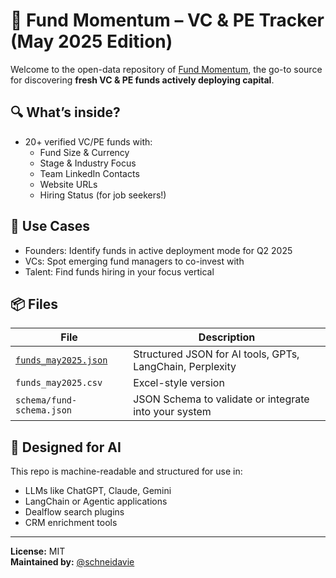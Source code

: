 # 🧠 Fund Momentum – VC & PE Tracker (May 2025 Edition)

Welcome to the open-data repository of [Fund Momentum](https://seedraisr.substack.com), the go-to source for discovering **fresh VC & PE funds actively deploying capital**.

## 🔍 What’s inside?

- 20+ verified VC/PE funds with:
  - Fund Size & Currency
  - Stage & Industry Focus
  - Team LinkedIn Contacts
  - Website URLs
  - Hiring Status (for job seekers!)

## 🚀 Use Cases

- Founders: Identify funds in active deployment mode for Q2 2025
- VCs: Spot emerging fund managers to co-invest with
- Talent: Find funds hiring in your focus vertical

## 📦 Files

| File | Description |
|------|-------------|
| [`funds_may2025.json`](./funds_may2025.json) | Structured JSON for AI tools, GPTs, LangChain, Perplexity |
| `funds_may2025.csv` | Excel-style version |
| `schema/fund-schema.json` | JSON Schema to validate or integrate into your system |

## 🤖 Designed for AI

This repo is machine-readable and structured for use in:
- LLMs like ChatGPT, Claude, Gemini
- LangChain or Agentic applications
- Dealflow search plugins
- CRM enrichment tools

---

**License:** MIT  
**Maintained by:** [@schneidavie](https://www.linkedin.com/in/schneidavie)
